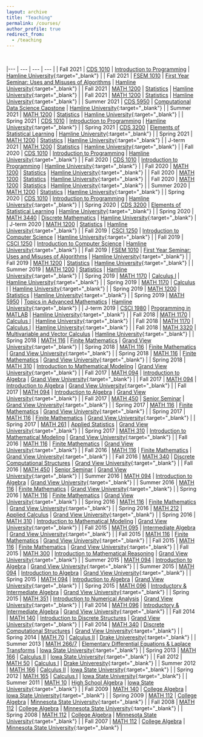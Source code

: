 ```yaml
---
layout: archive
title: "Teaching"
permalink: /courses/
author_profile: true
redirect_from:
  - /teaching
---
```



<br>


 |--- | --- | --- | --- | 
 | Fall 2021 | [CDS 1010](https://cerickson30.github.io/courses/CDS_1010-class-22) | [Introduction to Programming](https://cerickson30.github.io/courses/CDS_1010-class-22) | [Hamline University](https://www.hamline.edu){:target="_blank"} | 
 | Fall 2021 | [FSEM 1010](https://cerickson30.github.io/courses/FSEM_1010-class-23) | [First Year Seminar: Uses and Misuses of Algorithms](https://cerickson30.github.io/courses/FSEM_1010-class-23) | [Hamline University](https://www.hamline.edu){:target="_blank"} | 
 | Fall 2021 | [MATH 1200](https://cerickson30.github.io/courses/MATH_1200-class-20) | [Statistics](https://cerickson30.github.io/courses/MATH_1200-class-20) | [Hamline University](https://www.hamline.edu){:target="_blank"} | 
 | Fall 2021 | [MATH 1200](https://cerickson30.github.io/courses/MATH_1200-class-20) | [Statistics](https://cerickson30.github.io/courses/MATH_1200-class-20) | [Hamline University](https://www.hamline.edu){:target="_blank"} | 
 | Summer 2021 | [CDS 5950](https://cerickson30.github.io/courses/CDS_5950-class-26) | [Computational Data Science Capstone](https://cerickson30.github.io/courses/CDS_5950-class-26) | [Hamline University](https://www.hamline.edu){:target="_blank"} | 
 | Summer 2021 | [MATH 1200](https://cerickson30.github.io/courses/MATH_1200-class-20) | [Statistics](https://cerickson30.github.io/courses/MATH_1200-class-20) | [Hamline University](https://www.hamline.edu){:target="_blank"} | 
 | Spring 2021 | [CDS 1010](https://cerickson30.github.io/courses/CDS_1010-class-22) | [Introduction to Programming](https://cerickson30.github.io/courses/CDS_1010-class-22) | [Hamline University](https://www.hamline.edu){:target="_blank"} | 
 | Spring 2021 | [CDS 3200](https://cerickson30.github.io/courses/CDS_3200-class-24) | [Elements of Statistical Learning](https://cerickson30.github.io/courses/CDS_3200-class-24) | [Hamline University](https://www.hamline.edu){:target="_blank"} | 
 | Spring 2021 | [MATH 1200](https://cerickson30.github.io/courses/MATH_1200-class-20) | [Statistics](https://cerickson30.github.io/courses/MATH_1200-class-20) | [Hamline University](https://www.hamline.edu){:target="_blank"} | 
 | J-term 2021 | [MATH 1200](https://cerickson30.github.io/courses/MATH_1200-class-20) | [Statistics](https://cerickson30.github.io/courses/MATH_1200-class-20) | [Hamline University](https://www.hamline.edu){:target="_blank"} | 
 | Fall 2020 | [CDS 1010](https://cerickson30.github.io/courses/CDS_1010-class-22) | [Introduction to Programming](https://cerickson30.github.io/courses/CDS_1010-class-22) | [Hamline University](https://www.hamline.edu){:target="_blank"} | 
 | Fall 2020 | [CDS 1010](https://cerickson30.github.io/courses/CDS_1010-class-22) | [Introduction to Programming](https://cerickson30.github.io/courses/CDS_1010-class-22) | [Hamline University](https://www.hamline.edu){:target="_blank"} | 
 | Fall 2020 | [MATH 1200](https://cerickson30.github.io/courses/MATH_1200-class-20) | [Statistics](https://cerickson30.github.io/courses/MATH_1200-class-20) | [Hamline University](https://www.hamline.edu){:target="_blank"} | 
 | Fall 2020 | [MATH 1200](https://cerickson30.github.io/courses/MATH_1200-class-20) | [Statistics](https://cerickson30.github.io/courses/MATH_1200-class-20) | [Hamline University](https://www.hamline.edu){:target="_blank"} | 
 | Fall 2020 | [MATH 1200](https://cerickson30.github.io/courses/MATH_1200-class-20) | [Statistics](https://cerickson30.github.io/courses/MATH_1200-class-20) | [Hamline University](https://www.hamline.edu){:target="_blank"} | 
 | Summer 2020 | [MATH 1200](https://cerickson30.github.io/courses/MATH_1200-class-20) | [Statistics](https://cerickson30.github.io/courses/MATH_1200-class-20) | [Hamline University](https://www.hamline.edu){:target="_blank"} | 
 | Spring 2020 | [CDS 1010](https://cerickson30.github.io/courses/CDS_1010-class-22) | [Introduction to Programming](https://cerickson30.github.io/courses/CDS_1010-class-22) | [Hamline University](https://www.hamline.edu){:target="_blank"} | 
 | Spring 2020 | [CDS 3200](https://cerickson30.github.io/courses/CDS_3200-class-24) | [Elements of Statistical Learning](https://cerickson30.github.io/courses/CDS_3200-class-24) | [Hamline University](https://www.hamline.edu){:target="_blank"} | 
 | Spring 2020 | [MATH 3440](https://cerickson30.github.io/courses/MATH_3440-class-25) | [Discrete Mathematics](https://cerickson30.github.io/courses/MATH_3440-class-25) | [Hamline University](https://www.hamline.edu){:target="_blank"} | 
 | J-term 2020 | [MATH 1200](https://cerickson30.github.io/courses/MATH_1200-class-20) | [Statistics](https://cerickson30.github.io/courses/MATH_1200-class-20) | [Hamline University](https://www.hamline.edu){:target="_blank"} | 
 | Fall 2019 | [CSCI 1250](https://cerickson30.github.io/courses/CSCI_1250-class-22) | [Introduction to Computer Science](https://cerickson30.github.io/courses/CSCI_1250-class-22) | [Hamline University](https://www.hamline.edu){:target="_blank"} | 
 | Fall 2019 | [CSCI 1250](https://cerickson30.github.io/courses/CSCI_1250-class-22) | [Introduction to Computer Science](https://cerickson30.github.io/courses/CSCI_1250-class-22) | [Hamline University](https://www.hamline.edu){:target="_blank"} | 
 | Fall 2019 | [FSEM 1010](https://cerickson30.github.io/courses/FSEM_1010-class-23) | [First Year Seminar: Uses and Misuses of Algorithms](https://cerickson30.github.io/courses/FSEM_1010-class-23) | [Hamline University](https://www.hamline.edu){:target="_blank"} | 
 | Fall 2019 | [MATH 1200](https://cerickson30.github.io/courses/MATH_1200-class-20) | [Statistics](https://cerickson30.github.io/courses/MATH_1200-class-20) | [Hamline University](https://www.hamline.edu){:target="_blank"} | 
 | Summer 2019 | [MATH 1200](https://cerickson30.github.io/courses/MATH_1200-class-20) | [Statistics](https://cerickson30.github.io/courses/MATH_1200-class-20) | [Hamline University](https://www.hamline.edu){:target="_blank"} | 
 | Spring 2019 | [MATH 1170](https://cerickson30.github.io/courses/MATH_1170-class-3) | [Calculus I](https://cerickson30.github.io/courses/MATH_1170-class-3) | [Hamline University](https://www.hamline.edu){:target="_blank"} | 
 | Spring 2019 | [MATH 1170](https://cerickson30.github.io/courses/MATH_1170-class-3) | [Calculus I](https://cerickson30.github.io/courses/MATH_1170-class-3) | [Hamline University](https://www.hamline.edu){:target="_blank"} | 
 | Spring 2019 | [MATH 1200](https://cerickson30.github.io/courses/MATH_1200-class-20) | [Statistics](https://cerickson30.github.io/courses/MATH_1200-class-20) | [Hamline University](https://www.hamline.edu){:target="_blank"} | 
 | Spring 2019 | [MATH 5950](https://cerickson30.github.io/courses/MATH_5950-class-21) | [Topics in Advanced Mathematics](https://cerickson30.github.io/courses/MATH_5950-class-21) | [Hamline University](https://www.hamline.edu){:target="_blank"} | 
 | J-term 2019 | [CSCI 1980](https://cerickson30.github.io/courses/CSCI_1980-class-19) | [Programming in MATLAB](https://cerickson30.github.io/courses/CSCI_1980-class-19) | [Hamline University](https://www.hamline.edu){:target="_blank"} | 
 | Fall 2018 | [MATH 1170](https://cerickson30.github.io/courses/MATH_1170-class-3) | [Calculus I](https://cerickson30.github.io/courses/MATH_1170-class-3) | [Hamline University](https://www.hamline.edu){:target="_blank"} | 
 | Fall 2018 | [MATH 1170](https://cerickson30.github.io/courses/MATH_1170-class-3) | [Calculus I](https://cerickson30.github.io/courses/MATH_1170-class-3) | [Hamline University](https://www.hamline.edu){:target="_blank"} | 
 | Fall 2018 | [MATH 3320](https://cerickson30.github.io/courses/MATH_3320-class-18) | [Multivariable and Vector Calculus](https://cerickson30.github.io/courses/MATH_3320-class-18) | [Hamline University](https://www.hamline.edu){:target="_blank"} | 
 | Spring 2018 | [MATH 116](https://cerickson30.github.io/courses/MATH_116-class-12) | [Finite Mathematics](https://cerickson30.github.io/courses/MATH_116-class-12) | [Grand View University](https://www.grandview.edu){:target="_blank"} | 
 | Spring 2018 | [MATH 116](https://cerickson30.github.io/courses/MATH_116-class-12) | [Finite Mathematics](https://cerickson30.github.io/courses/MATH_116-class-12) | [Grand View University](https://www.grandview.edu){:target="_blank"} | 
 | Spring 2018 | [MATH 116](https://cerickson30.github.io/courses/MATH_116-class-12) | [Finite Mathematics](https://cerickson30.github.io/courses/MATH_116-class-12) | [Grand View University](https://www.grandview.edu){:target="_blank"} | 
 | Spring 2018 | [MATH 310](https://cerickson30.github.io/courses/MATH_310-class-15) | [Introduction to Mathematical Modeling](https://cerickson30.github.io/courses/MATH_310-class-15) | [Grand View University](https://www.grandview.edu){:target="_blank"} | 
 | Fall 2017 | [MATH 094](https://cerickson30.github.io/courses/MATH_094-class-9) | [Introduction to Algebra](https://cerickson30.github.io/courses/MATH_094-class-9) | [Grand View University](https://www.grandview.edu){:target="_blank"} | 
 | Fall 2017 | [MATH 094](https://cerickson30.github.io/courses/MATH_094-class-9) | [Introduction to Algebra](https://cerickson30.github.io/courses/MATH_094-class-9) | [Grand View University](https://www.grandview.edu){:target="_blank"} | 
 | Fall 2017 | [MATH 094](https://cerickson30.github.io/courses/MATH_094-class-9) | [Introduction to Algebra](https://cerickson30.github.io/courses/MATH_094-class-9) | [Grand View University](https://www.grandview.edu){:target="_blank"} | 
 | Fall 2017 | [MATH 450](https://cerickson30.github.io/courses/MATH_450-class-16) | [Senior Seminar](https://cerickson30.github.io/courses/MATH_450-class-16) | [Grand View University](https://www.grandview.edu){:target="_blank"} | 
 | Spring 2017 | [MATH 116](https://cerickson30.github.io/courses/MATH_116-class-12) | [Finite Mathematics](https://cerickson30.github.io/courses/MATH_116-class-12) | [Grand View University](https://www.grandview.edu){:target="_blank"} | 
 | Spring 2017 | [MATH 116](https://cerickson30.github.io/courses/MATH_116-class-12) | [Finite Mathematics](https://cerickson30.github.io/courses/MATH_116-class-12) | [Grand View University](https://www.grandview.edu){:target="_blank"} | 
 | Spring 2017 | [MATH 261](https://cerickson30.github.io/courses/MATH_261-class-17) | [Applied Statistics](https://cerickson30.github.io/courses/MATH_261-class-17) | [Grand View University](https://www.grandview.edu){:target="_blank"} | 
 | Spring 2017 | [MATH 310](https://cerickson30.github.io/courses/MATH_310-class-15) | [Introduction to Mathematical Modeling](https://cerickson30.github.io/courses/MATH_310-class-15) | [Grand View University](https://www.grandview.edu){:target="_blank"} | 
 | Fall 2016 | [MATH 116](https://cerickson30.github.io/courses/MATH_116-class-12) | [Finite Mathematics](https://cerickson30.github.io/courses/MATH_116-class-12) | [Grand View University](https://www.grandview.edu){:target="_blank"} | 
 | Fall 2016 | [MATH 116](https://cerickson30.github.io/courses/MATH_116-class-12) | [Finite Mathematics](https://cerickson30.github.io/courses/MATH_116-class-12) | [Grand View University](https://www.grandview.edu){:target="_blank"} | 
 | Fall 2016 | [MATH 340](https://cerickson30.github.io/courses/MATH_340-class-8) | [Discrete Computational Structures](https://cerickson30.github.io/courses/MATH_340-class-8) | [Grand View University](https://www.grandview.edu){:target="_blank"} | 
 | Fall 2016 | [MATH 450](https://cerickson30.github.io/courses/MATH_450-class-16) | [Senior Seminar](https://cerickson30.github.io/courses/MATH_450-class-16) | [Grand View University](https://www.grandview.edu){:target="_blank"} | 
 | Summer 2016 | [MATH 094](https://cerickson30.github.io/courses/MATH_094-class-9) | [Introduction to Algebra](https://cerickson30.github.io/courses/MATH_094-class-9) | [Grand View University](https://www.grandview.edu){:target="_blank"} | 
 | Summer 2016 | [MATH 116](https://cerickson30.github.io/courses/MATH_116-class-12) | [Finite Mathematics](https://cerickson30.github.io/courses/MATH_116-class-12) | [Grand View University](https://www.grandview.edu){:target="_blank"} | 
 | Spring 2016 | [MATH 116](https://cerickson30.github.io/courses/MATH_116-class-12) | [Finite Mathematics](https://cerickson30.github.io/courses/MATH_116-class-12) | [Grand View University](https://www.grandview.edu){:target="_blank"} | 
 | Spring 2016 | [MATH 116](https://cerickson30.github.io/courses/MATH_116-class-12) | [Finite Mathematics](https://cerickson30.github.io/courses/MATH_116-class-12) | [Grand View University](https://www.grandview.edu){:target="_blank"} | 
 | Spring 2016 | [MATH 212](https://cerickson30.github.io/courses/MATH_212-class-14) | [Applied Calculus](https://cerickson30.github.io/courses/MATH_212-class-14) | [Grand View University](https://www.grandview.edu){:target="_blank"} | 
 | Spring 2016 | [MATH 310](https://cerickson30.github.io/courses/MATH_310-class-15) | [Introduction to Mathematical Modeling](https://cerickson30.github.io/courses/MATH_310-class-15) | [Grand View University](https://www.grandview.edu){:target="_blank"} | 
 | Fall 2015 | [MATH 095](https://cerickson30.github.io/courses/MATH_095-class-11) | [Intermediate Algebra](https://cerickson30.github.io/courses/MATH_095-class-11) | [Grand View University](https://www.grandview.edu){:target="_blank"} | 
 | Fall 2015 | [MATH 116](https://cerickson30.github.io/courses/MATH_116-class-12) | [Finite Mathematics](https://cerickson30.github.io/courses/MATH_116-class-12) | [Grand View University](https://www.grandview.edu){:target="_blank"} | 
 | Fall 2015 | [MATH 116](https://cerickson30.github.io/courses/MATH_116-class-12) | [Finite Mathematics](https://cerickson30.github.io/courses/MATH_116-class-12) | [Grand View University](https://www.grandview.edu){:target="_blank"} | 
 | Fall 2015 | [MATH 300](https://cerickson30.github.io/courses/MATH_300-class-13) | [Introduction to Mathematical Reasoning](https://cerickson30.github.io/courses/MATH_300-class-13) | [Grand View University](https://www.grandview.edu){:target="_blank"} | 
 | Summer 2015 | [MATH 094](https://cerickson30.github.io/courses/MATH_094-class-9) | [Introduction to Algebra](https://cerickson30.github.io/courses/MATH_094-class-9) | [Grand View University](https://www.grandview.edu){:target="_blank"} | 
 | Summer 2015 | [MATH 094](https://cerickson30.github.io/courses/MATH_094-class-9) | [Introduction to Algebra](https://cerickson30.github.io/courses/MATH_094-class-9) | [Grand View University](https://www.grandview.edu){:target="_blank"} | 
 | Spring 2015 | [MATH 094](https://cerickson30.github.io/courses/MATH_094-class-9) | [Introduction to Algebra](https://cerickson30.github.io/courses/MATH_094-class-9) | [Grand View University](https://www.grandview.edu){:target="_blank"} | 
 | Spring 2015 | [MATH 096](https://cerickson30.github.io/courses/MATH_096-class-6) | [Introductory & Intermediate Algebra](https://cerickson30.github.io/courses/MATH_096-class-6) | [Grand View University](https://www.grandview.edu){:target="_blank"} | 
 | Spring 2015 | [MATH 351](https://cerickson30.github.io/courses/MATH_351-class-10) | [Introduction to Numerical Analysis](https://cerickson30.github.io/courses/MATH_351-class-10) | [Grand View University](https://www.grandview.edu){:target="_blank"} | 
 | Fall 2014 | [MATH 096](https://cerickson30.github.io/courses/MATH_096-class-6) | [Introductory & Intermediate Algebra](https://cerickson30.github.io/courses/MATH_096-class-6) | [Grand View University](https://www.grandview.edu){:target="_blank"} | 
 | Fall 2014 | [MATH 140](https://cerickson30.github.io/courses/MATH_140-class-7) | [Introduction to Discrete Structures](https://cerickson30.github.io/courses/MATH_140-class-7) | [Grand View University](https://www.grandview.edu){:target="_blank"} | 
 | Fall 2014 | [MATH 340](https://cerickson30.github.io/courses/MATH_340-class-8) | [Discrete Computational Structures](https://cerickson30.github.io/courses/MATH_340-class-8) | [Grand View University](https://www.grandview.edu){:target="_blank"} | 
 | Spring 2014 | [MATH 70](https://cerickson30.github.io/courses/MATH_70-class-4) | [Calculus II](https://cerickson30.github.io/courses/MATH_70-class-4) | [Drake Univeresity](https://www.drake.edu){:target="_blank"} | 
 | Summer 2013 | [MATH 266/7](https://cerickson30.github.io/courses/MATH_2667-class-5) | [Elementary Differential Equations & Laplace Transforms](https://cerickson30.github.io/courses/MATH_2667-class-5) | [Iowa State University](https://www.iastate.edu){:target="_blank"} | 
 | Spring 2013 | [MATH 166](https://cerickson30.github.io/courses/MATH_166-class-4) | [Calculus II](https://cerickson30.github.io/courses/MATH_166-class-4) | [Iowa State University](https://www.iastate.edu){:target="_blank"} | 
 | Fall 2012 | [MATH 50](https://cerickson30.github.io/courses/MATH_50-class-3) | [Calculus I](https://cerickson30.github.io/courses/MATH_50-class-3) | [Drake Univeresity](https://www.drake.edu){:target="_blank"} | 
 | Summer 2012 | [MATH 166](https://cerickson30.github.io/courses/MATH_166-class-4) | [Calculus II](https://cerickson30.github.io/courses/MATH_166-class-4) | [Iowa State University](https://www.iastate.edu){:target="_blank"} | 
 | Spring 2012 | [MATH 165](https://cerickson30.github.io/courses/MATH_165-class-3) | [Calculus I](https://cerickson30.github.io/courses/MATH_165-class-3) | [Iowa State University](https://www.iastate.edu){:target="_blank"} | 
 | Summer 2011 | [MATH 10](https://cerickson30.github.io/courses/MATH_10-class-2) | [High School Algebra](https://cerickson30.github.io/courses/MATH_10-class-2) | [Iowa State University](https://www.iastate.edu){:target="_blank"} | 
 | Fall 2009 | [MATH 140](https://cerickson30.github.io/courses/MATH_140-class-1) | [College Algebra](https://cerickson30.github.io/courses/MATH_140-class-1) | [Iowa State University](https://www.iastate.edu){:target="_blank"} | 
 | Spring 2009 | [MATH 112](https://cerickson30.github.io/courses/MATH_112-class-1) | [College Algebra](https://cerickson30.github.io/courses/MATH_112-class-1) | [Minnesota State University](https://www.mnsu.edu){:target="_blank"} | 
 | Fall 2008 | [MATH 112](https://cerickson30.github.io/courses/MATH_112-class-1) | [College Algebra](https://cerickson30.github.io/courses/MATH_112-class-1) | [Minnesota State University](https://www.mnsu.edu){:target="_blank"} | 
 | Spring 2008 | [MATH 112](https://cerickson30.github.io/courses/MATH_112-class-1) | [College Algebra](https://cerickson30.github.io/courses/MATH_112-class-1) | [Minnesota State University](https://www.mnsu.edu){:target="_blank"} | 
 | Fall 2007 | [MATH 112](https://cerickson30.github.io/courses/MATH_112-class-1) | [College Algebra](https://cerickson30.github.io/courses/MATH_112-class-1) | [Minnesota State University](https://www.mnsu.edu){:target="_blank"} | 
